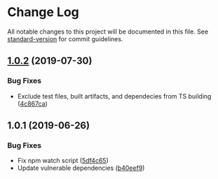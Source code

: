 # Change Log

All notable changes to this project will be documented in this file. See [standard-version](https://github.com/conventional-changelog/standard-version) for commit guidelines.

<a name="1.0.2"></a>
## [1.0.2](https://github.com/lucidmachine/bitclock/compare/v1.0.1...v1.0.2) (2019-07-30)


### Bug Fixes

* Exclude test files, built artifacts, and dependecies from TS building ([4c867ca](https://github.com/lucidmachine/bitclock/commit/4c867ca))



<a name="1.0.1"></a>
## 1.0.1 (2019-06-26)


### Bug Fixes

* Fix npm watch script ([5df4c65](https://github.com/lucidmachine/bitclock/commit/5df4c65))
* Update vulnerable dependencies ([b40eef9](https://github.com/lucidmachine/bitclock/commit/b40eef9))
